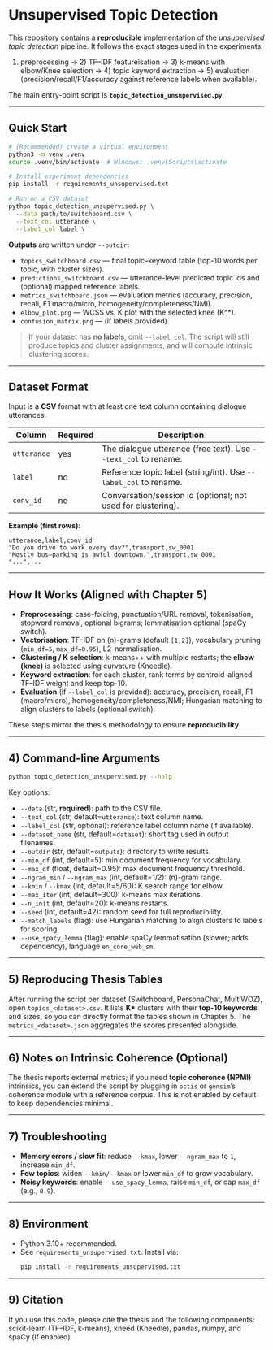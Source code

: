 



# Unsupervised Topic Detection 

This repository contains a **reproducible** implementation of the *unsupervised topic detection* pipeline. It follows the exact stages used in the experiments:

1) preprocessing → 2) TF–IDF featureisation → 3) k-means with elbow/Knee selection → 4) topic keyword extraction → 5) evaluation (precision/recall/F1/accuracy against reference labels when available).

The main entry-point script is **`topic_detection_unsupervised.py`**.

---

## Quick Start

```bash
# (Recommended) create a virtual environment
python3 -m venv .venv
source .venv/bin/activate  # Windows: .venv\Scripts\activate

# Install experiment dependencies
pip install -r requirements_unsupervised.txt

# Run on a CSV dataset
python topic_detection_unsupervised.py \
  --data path/to/switchboard.csv \
  --text_col utterance \
  --label_col label \
```

**Outputs** are written under `--outdir`:
- `topics_switchboard.csv` — final topic–keyword table (top-10 words per topic, with cluster sizes).
- `predictions_switchboard.csv` — utterance-level predicted topic ids and (optional) mapped reference labels.
- `metrics_switchboard.json` — evaluation metrics (accuracy, precision, recall, F1 macro/micro, homogeneity/completeness/NMI).
- `elbow_plot.png` — WCSS vs. K plot with the selected knee \(K^\*\).
- `confusion_matrix.png` — (if labels provided).

> If your dataset has **no labels**, omit `--label_col`. The script will still produce topics and cluster assignments, and will compute intrinsic clustering scores.

---

## Dataset Format

Input is a **CSV** format with at least one text column containing dialogue utterances.

| Column        | Required | Description                                                      |
|---------------|----------|------------------------------------------------------------------|
| `utterance`   | yes      | The dialogue utterance (free text). Use `--text_col` to rename. |
| `label`       | no       | Reference topic label (string/int). Use `--label_col` to rename.|
| `conv_id`     | no       | Conversation/session id (optional; not used for clustering).    |

**Example (first rows):**
```csv
utterance,label,conv_id
"Do you drive to work every day?",transport,sw_0001
"Mostly bus—parking is awful downtown.",transport,sw_0001
"...",...
```

---

##  How It Works (Aligned with Chapter 5)

- **Preprocessing**: case-folding, punctuation/URL removal, tokenisation, stopword removal, optional bigrams; lemmatisation optional (spaCy switch).
- **Vectorisation**: TF–IDF on \(n\)-grams (default `[1,2]`), vocabulary pruning (`min_df=5`, `max_df=0.95`), L2-normalisation.
- **Clustering / K selection**: k-means++ with multiple restarts; the **elbow (knee)** is selected using curvature (Kneedle).
- **Keyword extraction**: for each cluster, rank terms by centroid-aligned TF–IDF weight and keep top-10.
- **Evaluation** (if `--label_col` is provided): accuracy, precision, recall, F1 (macro/micro), homogeneity/completeness/NMI; Hungarian matching to align clusters to labels (optional switch).

These steps mirror the thesis methodology to ensure **reproducibility**.

---

## 4) Command-line Arguments

```bash
python topic_detection_unsupervised.py --help
```

Key options:

- `--data` (str, **required**): path to the CSV file.
- `--text_col` (str, default=`utterance`): text column name.
- `--label_col` (str, optional): reference label column name (if available).
- `--dataset_name` (str, default=`dataset`): short tag used in output filenames.
- `--outdir` (str, default=`outputs`): directory to write results.
- `--min_df` (int, default=5): min document frequency for vocabulary.
- `--max_df` (float, default=0.95): max document frequency threshold.
- `--ngram_min` / `--ngram_max` (int, default=1/2): \(n\)-gram range.
- `--kmin` / `--kmax` (int, default=5/60): K search range for elbow.
- `--max_iter` (int, default=300): k-means max iterations.
- `--n_init` (int, default=20): k-means restarts.
- `--seed` (int, default=42): random seed for full reproducibility.
- `--match_labels` (flag): use Hungarian matching to align clusters to labels for scoring.
- `--use_spacy_lemma` (flag): enable spaCy lemmatisation (slower; adds dependency), language `en_core_web_sm`.

---

## 5) Reproducing Thesis Tables

After running the script per dataset (Switchboard, PersonaChat, MultiWOZ), open
`topics_<dataset>.csv`. It lists **K\*** clusters with their **top-10 keywords** and sizes, so you can directly format the tables shown in Chapter 5. The `metrics_<dataset>.json` aggregates the scores presented alongside.

---

## 6) Notes on Intrinsic Coherence (Optional)

The thesis reports external metrics; if you need **topic coherence (NPMI)** intrinsics, you can extend the script by plugging in `octis` or `gensim`’s coherence module with a reference corpus. This is not enabled by default to keep dependencies minimal.

---

## 7) Troubleshooting

- **Memory errors / slow fit**: reduce `--kmax`, lower `--ngram_max` to `1`, increase `min_df`.
- **Few topics**: widen `--kmin/--kmax` or lower `min_df` to grow vocabulary.
- **Noisy keywords**: enable `--use_spacy_lemma`, raise `min_df`, or cap `max_df` (e.g., `0.9`).

---

## 8) Environment

- Python 3.10+ recommended.
- See `requirements_unsupervised.txt`. Install via:
  ```bash
  pip install -r requirements_unsupervised.txt
  ```

---

## 9) Citation

If you use this code, please cite the thesis and the following components: scikit-learn (TF–IDF, k-means), kneed (Kneedle), pandas, numpy, and spaCy (if enabled).
